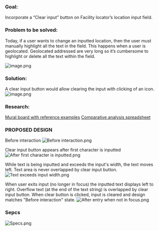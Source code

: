 ### Goal:
Incorporate a “Clear input” button on Facility locator’s location input field.

### **Problem to be solved:** 
Today, if a user wants to change an inputted location, then the user must manually highlight all the text in the field. This happens when a user is geolocated. Geolocated addressed are very long so it’s cumbersome to highlight or delete all the text within the field. 

![image.png](https://images.zenhubusercontent.com/5c4895778d88074ab2c6ad18/ffde7a06-1050-4765-b949-47e9a0162cd4)

### Solution:
A clear input button would allow clearing the input with clicking of an icon.
![image.png](https://images.zenhubusercontent.com/5c4895778d88074ab2c6ad18/0051b4cc-6141-4a4a-9011-799217b1ce50)

### Research:
[Mural board with reference examples](https://app.mural.co/t/vsa8243/m/vsa8243/1608209536683/390da5c82d07a0365d6b7fe9cad0665d52f05474?wid=0-1608212540964) 
[Comparative analysis spreadsheet](https://docs.google.com/spreadsheets/d/1sIqiSYLL6JXqaQJ3iGUnBYYjOxFLTmn0TRWeN0HcDbM/edit?usp=sharing)

### PROPOSED DESIGN

Before interaction
![Before interaction.png](https://images.zenhubusercontent.com/5c4895778d88074ab2c6ad18/3bae1af4-eac9-4ab2-bbc4-a1ba45d00128)

Clear input button appears after first character is inputted
![After first character is inputted.png](https://images.zenhubusercontent.com/5c4895778d88074ab2c6ad18/d9db78c1-c491-4dbb-8cb7-c85fe52fd15b)

While text is being inputted and exceeds the input's width, the text moves left. Text area is never overlapped by clear input button.
![Text exceeds input width.png](https://images.zenhubusercontent.com/5c4895778d88074ab2c6ad18/d097fc88-e786-49cd-bd67-e4a977e28c16)

When user exits input (no longer in focus) the inputted text displays left to right. Overflow text (at the end of the text string) is overlapped by clear input button. When clear button is clicked, input is cleared and design matches "Before interaction" state.
![After entry when not in focus.png](https://images.zenhubusercontent.com/5c4895778d88074ab2c6ad18/f9f02eca-3b1b-4a2a-b812-7fa1829b51c2)

### Sepcs
![Specs.png](https://images.zenhubusercontent.com/5c4895778d88074ab2c6ad18/06b6770e-573f-4da6-9a15-7f001123d73c)
